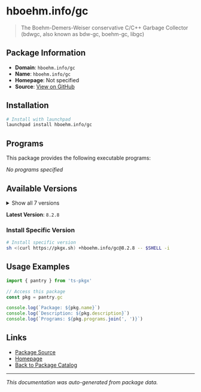 # hboehm.info/gc

> The Boehm-Demers-Weiser conservative C/C++ Garbage Collector (bdwgc, also known as bdw-gc, boehm-gc, libgc)

## Package Information

- **Domain**: `hboehm.info/gc`
- **Name**: `hboehm.info/gc`
- **Homepage**: Not specified
- **Source**: [View on GitHub](https://github.com/pkgxdev/pantry/tree/main/projects/hboehm.info/gc/package.yml)

## Installation

```bash
# Install with launchpad
launchpad install hboehm.info/gc
```

## Programs

This package provides the following executable programs:

*No programs specified*

## Available Versions

<details>
<summary>Show all 7 versions</summary>

- `8.2.8`, `8.2.6`, `8.2.4`, `8.0.14`, `8.0.12`
- `7.6.22`, `7.6.20`

</details>

**Latest Version**: `8.2.8`

### Install Specific Version

```bash
# Install specific version
sh <(curl https://pkgx.sh) +hboehm.info/gc@8.2.8 -- $SHELL -i
```

## Usage Examples

```typescript
import { pantry } from 'ts-pkgx'

// Access this package
const pkg = pantry.gc

console.log(`Package: ${pkg.name}`)
console.log(`Description: ${pkg.description}`)
console.log(`Programs: ${pkg.programs.join(', ')}`)
```

## Links

- [Package Source](https://github.com/pkgxdev/pantry/tree/main/projects/hboehm.info/gc/package.yml)
- [Homepage](#)
- [Back to Package Catalog](../package-catalog.md)

---

*This documentation was auto-generated from package data.*
